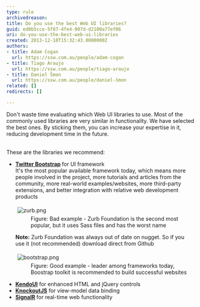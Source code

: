 ```yaml
---
type: rule
archivedreason: 
title: Do you use the best Web UI libraries?
guid: ed0b5cce-5f87-4fe4-907d-d2100a77ef06
uri: do-you-use-the-best-web-ui-libraries
created: 2013-12-18T15:32:43.0000000Z
authors:
- title: Adam Cogan
  url: https://ssw.com.au/people/adam-cogan
- title: Tiago Araujo
  url: https://ssw.com.au/people/tiago-araujo
- title: Daniel Šmon
  url: https://ssw.com.au/people/daniel-šmon
related: []
redirects: []

---
```



​Don't waste time evaluating which Web UI libraries to use. Most of the commonly used libraries are very similar in functionality​. We have selected the best ones. By sticking them, you can&#160;increase your expertise in it, reducing development time in the future.
<br><excerpt class='endintro'></excerpt><br>
<p>​These are the libraries we recommend​​&#58;</p><ul><li> 
      <b><a href="/SoftwareDevelopment/RulesToBetterMVC/Pages/Do-you-use-Twitter-Bootstrap.aspx">Twitter Bootstrap</a>&#160;</b>for UI framework<br>It's the most popular available framework today, which&#160;means more people involved in the project, more tutorials and articles from the community, more real-world examples/websites, more third-party extensions, and better integration with relative web development products<br><dl class="badImage"><dt><img src="/DesignandPresentation/RulestoBetterInterfacesGeneral/PublishingImages/zurb.png" alt="zurb.png" style="margin&#58;5px;" /></dt><dd>Figure&#58; Bad example - Zurb Foundation is the second most popular, but it uses Sass files and​&#160;has the worst name</dd></dl><p><strong>Note&#58;</strong>&#160;Zurb Foundation was always out of date on nugget.&#160;So if you use&#160;it (not recommended)&#160;download direct from ​Github&#160;</p><dl class="goodImage"><dt><img src="/DesignandPresentation/RulestoBetterInterfacesGeneral/PublishingImages/bootstrap.png" alt="bootstrap.png" style="margin&#58;5px;" /></dt><dd>Figure&#58; Good example -&#160;leader among frameworks today, Boostrap&#160;toolkit is recommended to build​&#160;successful websites</dd></dl></li><li> 
      <a href="http&#58;//www.kendoui.com/" style="background-color&#58;initial;"><b>KendoUI</b></a> for enhanced HTML and jQuery controls</li><li> 
      <a href="http&#58;//knockoutjs.com/"><b>KnockoutJS</b></a>&#160;for view-model&#160;data binding</li><li> 
      <b><a href="http&#58;//signalr.net/">SignalR</a>&#160;</b>for real-time web functionality​</li></ul><dl class="badImage"><dt><br></dt></dl>


